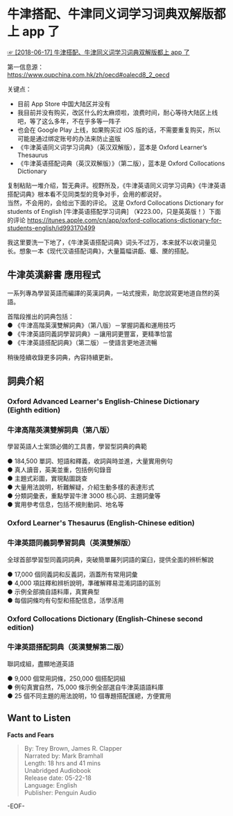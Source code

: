 # 牛津搭配、牛津同义词学习词典双解版都上 app 了  
[☞ [2018-06-17] 牛津搭配、牛津同义词学习词典双解版都上 app 了 ](https://mp.weixin.qq.com/s/yzs-32MDvFSg_2hwPzaI7w)  
  
第一信息源：  
https://www.oupchina.com.hk/zh/oecd#oalecd8_2_oecd  
  
关键点：  
- 目前 App Store 中国大陆区并没有  
- 我目前并没有购买，改区什么的太麻烦啦，浪费时间，耐心等待大陆区上线吧，等了这么多年，不在乎多等一阵子  
- 也会在 Google Play 上线，如果购买过 iOS 版的话，不需要重复购买，所以可能是通过绑定账号的办法来防止盗版  
- 《牛津英语同义词学习词典》（英汉双解版），蓝本是 Oxford Learner’s Thesaurus  
- 《牛津英语搭配词典（英汉双解版）》（第二版），蓝本是 Oxford Collocations Dictionary  
  
复制粘贴一堆介绍，暂无典评。视野所及，《牛津英语同义词学习词典》《牛津英语搭配词典》根本看不见同类型的竞争对手，会用的都说好。  
当然，不会用的，会给出下面的评论。 这是 Oxford Collocations Dictionary for students of English [牛津英语搭配学习词典] （¥223.00，只是英英版！）下面的评论 https://itunes.apple.com/cn/app/oxford-collocations-dictionary-for-students-english/id993170499  
  
我这里要洗一下地了，《牛津英语搭配词典》词头不过万，本来就不以收词量见长。想象一本《现代汉语搭配词典》，大量篇幅讲甗、蝘、黡的搭配。  
  
## 牛津英漢辭書 應用程式  
  
一系列專為學習英語而編譯的英漢詞典，一站式搜索，助您說寫更地道自然的英語。  
  
首階段推出的詞典包括：  
● 《牛津高階英漢雙解詞典》（第八版）－掌握詞義和運用技巧  
● 《牛津英語同義詞學習詞典》－讓用詞更豐富，更精準恰當  
● 《牛津英語搭配詞典》（第二版）－使語言更地道流暢  
  
稍後陸續收錄更多詞典，內容持續更新。  
  
## 詞典介紹  
### Oxford Advanced Learner's English-Chinese Dictionary (Eighth edition)  
### 牛津高階英漢雙解詞典（第八版）    
  
學習英語人士案頭必備的工具書，學習型詞典的典範  
  
● 184,500 單詞、短語和釋義，收詞與時並進，大量實用例句  
● 真人讀音，英美並重，包括例句錄音  
● 主題式彩圖，實現點圖跳查  
● 大量用法說明，析難解疑，介紹生動多樣的表達形式  
● 分類詞彙表，重點學習牛津 3000 核心詞、主題詞彙等  
● 實用參考信息，包括不規則動詞、地名等  
  
### Oxford Learner's Thesaurus (English-Chinese edition)  
### 牛津英語同義詞學習詞典（英漢雙解版）    
  
全球首部學習型同義詞詞典，突破簡單羅列詞語的窠臼，提供全面的辨析解說  
  
● 17,000 個同義詞和反義詞，涵蓋所有常用詞彙  
● 4,000 項註釋和辨析說明，準確解釋易混淆詞語的區別  
● 示例全部摘自語料庫，真實典型  
● 每個詞條均有句型和搭配信息，活學活用  
  
  
### Oxford Collocations Dictionary (English-Chinese second edition)  
### 牛津英語搭配詞典（英漢雙解第二版）    
  
聯詞成組，盡顯地道英語  
  
● 9,000 個常用詞條，250,000 個搭配詞組  
● 例句真實自然，75,000 條示例全部選自牛津英語語料庫  
● 25 個不同主題的用法說明，10 個專題搭配匯總，方便實用  
  
  
  
  
## Want to Listen  
**Facts and Fears**  
>By: Trey Brown, James R. Clapper  
Narrated by: Mark Bramhall  
Length: 18 hrs and 41 mins  
Unabridged Audiobook  
Release date: 05-22-18  
Language: English  
Publisher: Penguin Audio  
  
-EOF-  
